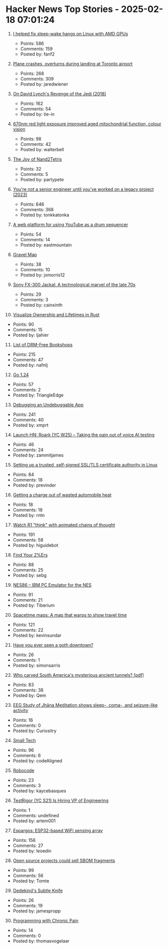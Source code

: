 # Hacker News Top Stories - 2025-02-18 07:01:24

1. [I helped fix sleep-wake hangs on Linux with AMD GPUs](https://nyanpasu64.gitlab.io/blog/amdgpu-sleep-wake-hang/)
   - Points: 586
   - Comments: 159
   - Posted by: fanf2

2. [Plane crashes, overturns during landing at Toronto airport](https://www.cbc.ca/news/canada/toronto/toronto-pearson-overturned-airplane-1.7461227)
   - Points: 268
   - Comments: 309
   - Posted by: jaredwiener

3. [On David Lynch's Revenge of the Jedi (2018)](https://www.benningtonreview.org/adam-golaski)
   - Points: 162
   - Comments: 54
   - Posted by: tie-in

4. [670nm red light exposure improved aged mitochondrial function, colour vision](https://www.nature.com/articles/s41598-021-02311-1)
   - Points: 98
   - Comments: 42
   - Posted by: walterbell

5. [The Joy of Nand2Tetris](https://tristanrhodes.com/blog/The-Joy-of-Nand2Tetris)
   - Points: 32
   - Comments: 5
   - Posted by: partypete

6. [You're not a senior engineer until you've worked on a legacy project (2023)](https://www.infobip.com/developers/blog/seniors-working-on-a-legacy-project)
   - Points: 646
   - Comments: 368
   - Posted by: tonkkatonka

7. [A web platform for using YouTube as a drum sequencer](https://youtubesequencer.com/)
   - Points: 54
   - Comments: 14
   - Posted by: eastmountain

8. [Gravel Map](https://www.gravelmap.com/map#_=10/45.5424/-122.6544)
   - Points: 38
   - Comments: 10
   - Posted by: jxmorris12

9. [Sony FX-300 Jackal: A technological marvel of the late 70s](https://swling.com/blog/2021/03/the-sony-fx-300-jackal-a-holy-grail-technological-marvel-of-the-late-70s/)
   - Points: 29
   - Comments: 3
   - Posted by: cainxinth

10. [Visualize Ownership and Lifetimes in Rust](https://github.com/cordx56/rustowl)
   - Points: 90
   - Comments: 15
   - Posted by: ljahier

11. [List of DRM-Free Bookshops](https://libreture.com/bookshops/)
   - Points: 215
   - Comments: 47
   - Posted by: nafnlj

12. [Go 1.24](https://tip.golang.org/doc/go1.24)
   - Points: 57
   - Comments: 2
   - Posted by: TriangleEdge

13. [Debugging an Undebuggable App](https://bryce.co/undebuggable/)
   - Points: 241
   - Comments: 40
   - Posted by: xmprt

14. [Launch HN: Roark (YC W25) – Taking the pain out of voice AI testing](undefined)
   - Points: 46
   - Comments: 24
   - Posted by: zammitjames

15. [Setting up a trusted, self-signed SSL/TLS certificate authority in Linux](https://previnder.com/tls-ca-linux/)
   - Points: 84
   - Comments: 18
   - Posted by: previnder

16. [Getting a charge out of wasted automobile heat](https://climate.nasa.gov/news/667/getting-a-charge-out-of-wasted-automobile-heat/)
   - Points: 18
   - Comments: 18
   - Posted by: rntn

17. [Watch R1 "think" with animated chains of thought](https://github.com/dhealy05/frames_of_mind)
   - Points: 191
   - Comments: 58
   - Posted by: higuidebot

18. [Find Your 2%Ers](https://joyarbitrage.substack.com/p/find-your-2ers)
   - Points: 88
   - Comments: 25
   - Posted by: sebg

19. [NES86 – IBM PC Emulator for the NES](https://github.com/decrazyo/nes86)
   - Points: 91
   - Comments: 21
   - Posted by: Tiberium

20. [Spacetime maps: A map that warps to show travel time](https://maps.vvolhejn.com)
   - Points: 121
   - Comments: 22
   - Posted by: kevinsundar

21. [Have you ever seen a goth downtown?](https://danco.substack.com/p/have-you-ever-seen-a-goth-downtown)
   - Points: 26
   - Comments: 1
   - Posted by: simonsarris

22. [Who carved South America's mysterious ancient tunnels? [pdf]](https://www.clp.unesp.br/Modulos/Noticias/401/paleoburrows-nature-2025.pdf)
   - Points: 83
   - Comments: 38
   - Posted by: Qem

23. [EEG Study of Jhāna Meditation shows sleep-, coma-, and seizure-like activity](https://www.frontiersin.org/journals/human-neuroscience/articles/10.3389/fnhum.2019.00178/full)
   - Points: 16
   - Comments: 0
   - Posted by: Curiositry

24. [Small Tech](https://www.scattered-thoughts.net/writing/small-tech/)
   - Points: 96
   - Comments: 6
   - Posted by: codeAligned

25. [Robocode](https://robocode.sourceforge.io/)
   - Points: 23
   - Comments: 3
   - Posted by: kaycebasques

26. [TestRigor (YC S21) Is Hiring VP of Engineering](https://www.ycombinator.com/companies/testrigor/jobs/AuTkpC9-vp-of-engineering)
   - Points: 1
   - Comments: undefined
   - Posted by: artem001

27. [Espargos: ESP32-based WiFi sensing array](https://espargos.net/)
   - Points: 156
   - Comments: 27
   - Posted by: leoedin

28. [Open source projects could sell SBOM fragments](https://www.thomas-huehn.com/open-source-projects-could-sell-sbom-fragments/)
   - Points: 99
   - Comments: 56
   - Posted by: Tomte

29. [Dedekind's Subtle Knife](https://mathenchant.wordpress.com/2025/02/17/dedekinds-subtle-knife/)
   - Points: 26
   - Comments: 19
   - Posted by: jamespropp

30. [Programming with Chronic Pain](https://thomasvogelaar.me/posts/programming-with-chronic-pain/)
   - Points: 14
   - Comments: 0
   - Posted by: thomasvogelaar

